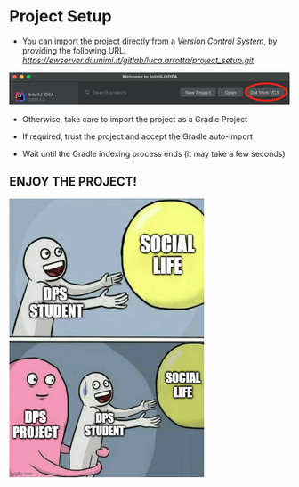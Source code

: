 # Project Setup

* You can import the project directly from a *Version Control System*, by providing the following URL: 
*https://ewserver.di.unimi.it/gitlab/luca.arrotta/project_setup.git*

<img src = './assets/img_1.png'>

* Otherwise, take care to import the project as a Gradle Project

* If required, trust the project and accept the Gradle auto-import

* Wait until the Gradle indexing process ends (it may take a few seconds)



## ENJOY THE PROJECT!

<img src = './assets/meme.jpg' width="350" height="500">


